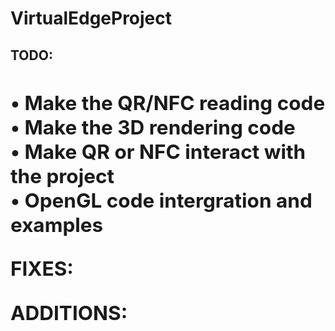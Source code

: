 VirtualEdgeProject
==================

<b><h2>TODO:<h2></b>
• Make the QR/NFC reading code<br>
• Make the 3D rendering code<br>
• Make QR or NFC interact with the project<br>
• OpenGL code intergration and examples<br>



FIXES:





ADDITIONS:



